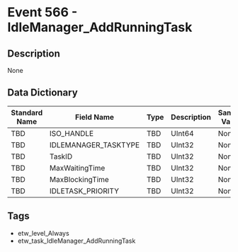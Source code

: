 # Event 566 - IdleManager_AddRunningTask

## Description
None

## Data Dictionary
|Standard Name|Field Name|Type|Description|Sample Value|
|---|---|---|---|---|
|TBD|ISO_HANDLE|TBD|UInt64|None|None|
|TBD|IDLEMANAGER_TASKTYPE|TBD|UInt32|None|None|
|TBD|TaskID|TBD|UInt32|None|None|
|TBD|MaxWaitingTime|TBD|UInt32|None|None|
|TBD|MaxBlockingTime|TBD|UInt32|None|None|
|TBD|IDLETASK_PRIORITY|TBD|UInt32|None|None|

## Tags
* etw_level_Always
* etw_task_IdleManager_AddRunningTask